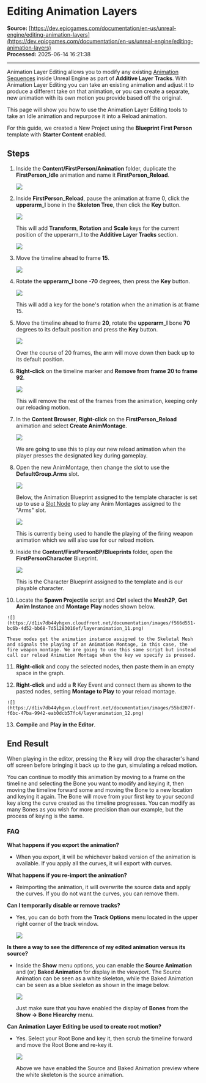 # Editing Animation Layers

**Source:** [https://dev.epicgames.com/documentation/en-us/unreal-engine/editing-animation-layers](https://dev.epicgames.com/documentation/en-us/unreal-engine/editing-animation-layers)  
**Processed:** 2025-06-14 16:21:38

---

Animation Layer Editing allows you to modify any existing [Animation Sequences](/documentation/en-us/unreal-engine/animation-sequences-in-unreal-engine) inside Unreal Engine as part of **Additive Layer Tracks**. With Animation Layer Editing you can take an existing animation and adjust it to produce a different take on that animation, or you can create a separate, new animation with its own motion you provide based off the original.

This page will show you how to use the Animation Layer Editing tools to take an Idle animation and repurpose it into a Reload animation.

For this guide, we created a New Project using the **Blueprint First Person** template with **Starter Content** enabled.

## Steps

1.  Inside the **Content/FirstPerson/Animation** folder, duplicate the **FirstPerson\_Idle** animation and name it **FirstPerson\_Reload**.
    
    ![](https://d1iv7db44yhgxn.cloudfront.net/documentation/images/1ce517ff-4779-4fde-a668-268f340d4d5f/layeranimation_01.png)
2.  Inside **FirstPerson\_Reload**, pause the animation at frame 0, click the **upperarm\_l** bone in the **Skeleton Tree**, then click the **Key** button.
    
    ![](https://d1iv7db44yhgxn.cloudfront.net/documentation/images/3be3f72b-7a32-4771-9b07-a388468ef2b8/layeranimation_02.png)
    
    This will add **Transform**, **Rotation** and **Scale** keys for the current position of the upperarm\_l to the **Additive Layer Tracks** section.
    
    ![](https://d1iv7db44yhgxn.cloudfront.net/documentation/images/60de526a-f939-4bf1-b4fb-1937bd8f46f9/layeranimation_03.png)
3.  Move the timeline ahead to frame **15**.
    
    ![](https://d1iv7db44yhgxn.cloudfront.net/documentation/images/e29d64bd-3730-4b7b-b625-90331ddeb098/layeranimation_04.png)
4.  Rotate the **upperarm\_l** bone **\-70** degrees, then press the **Key** button.
    
    ![](https://d1iv7db44yhgxn.cloudfront.net/documentation/images/44b48c8f-7918-4663-b85e-0a472badde49/layeranimation_05.png)
    
    This will add a key for the bone's rotation when the animation is at frame 15.
    
5.  Move the timeline ahead to frame **20**, rotate the **upperarm\_l** bone **70** degrees to its default position and press the **Key** button.
    
    ![](https://d1iv7db44yhgxn.cloudfront.net/documentation/images/08888b4b-7d6f-4578-816e-be54d7c144dd/layeranimation_06.png)
    
    Over the course of 20 frames, the arm will move down then back up to its default position.
    
6.  **Right-click** on the timeline marker and **Remove from frame 20 to frame 92**.
    
    ![](https://d1iv7db44yhgxn.cloudfront.net/documentation/images/b7caae97-cb20-4d0b-b2a9-b43621d6355e/layeranimation_07.png)
    
    This will remove the rest of the frames from the animation, keeping only our reloading motion.
    
7.  In the **Content Browser**, **Right-click** on the **FirstPerson\_Reload** animation and select **Create AnimMontage**.
    
    ![](https://d1iv7db44yhgxn.cloudfront.net/documentation/images/435aa1fa-8d62-401f-9bfd-99cac664b9a1/layeranimation_08.png)
    
    We are going to use this to play our new reload animation when the player presses the designated key during gameplay.
    
8.  Open the new AnimMontage, then change the slot to use the **DefaultGroup.Arms** slot.
    
    ![](https://d1iv7db44yhgxn.cloudfront.net/documentation/images/f4e87f21-20da-498f-9fba-f357423fddc6/layeranimation_09.png)
    
    Below, the Animation Blueprint assigned to the template character is set up to use a [Slot Node](/documentation/en-us/unreal-engine/animation-blueprint-blend-nodes-in-unreal-engine#slot) to play any Anim Montages assigned to the "Arms" slot.
    
    ![](https://d1iv7db44yhgxn.cloudfront.net/documentation/images/31ee0bd2-a217-4c81-857a-437b499b6be3/layeranimation_13.png)
    
    This is currently being used to handle the playing of the firing weapon animation which we will also use for our reload motion.
    
9.  Inside the **Content/FirstPersonBP/Blueprints** folder, open the **FirstPersonCharacter** Blueprint.
    
    ![](https://d1iv7db44yhgxn.cloudfront.net/documentation/images/46dc7a9d-543c-41fb-a7d8-86b0868be6d0/layeranimation_10.png)
    
    This is the Character Blueprint assigned to the template and is our playable character.
    
10.  Locate the **Spawn Projectile** script and **Ctrl** select the **Mesh2P**, **Get Anim Instance** and **Montage Play** nodes shown below.
    
    ![](https://d1iv7db44yhgxn.cloudfront.net/documentation/images/f566d551-bc6b-4d52-bb68-7d51283016ef/layeranimation_11.png)
    
    These nodes get the animation instance assigned to the Skeletal Mesh and signals the playing of an Animation Montage, in this case, the fire weapon montage. We are going to use this same script but instead call our reload Animation Montage when the key we specify is pressed.
    
11.  **Right-click** and copy the selected nodes, then paste them in an empty space in the graph.
    
12.  **Right-click** and add a **R** Key Event and connect them as shown to the pasted nodes, setting **Montage to Play** to your reload montage.
    
    ![](https://d1iv7db44yhgxn.cloudfront.net/documentation/images/55bd207f-f6bc-47ba-9942-eab0dcb57fc4/layeranimation_12.png)
13.  **Compile** and **Play in the Editor**.
    

## End Result

When playing in the editor, pressing the **R** key will drop the character's hand off screen before bringing it back up to the gun, simulating a reload motion.

You can continue to modify this animation by moving to a frame on the timeline and selecting the Bone you want to modify and keying it, then moving the timeline forward some and moving the Bone to a new location and keying it again. The Bone will move from your first key to your second key along the curve created as the timeline progresses. You can modify as many Bones as you wish for more precision than our example, but the process of keying is the same.

### FAQ

**What happens if you export the animation?**

-   When you export, it will be whichever baked version of the animation is available. If you apply all the curves, it will export with curves.

**What happens if you re-import the animation?**

-   Reimporting the animation, it will overwrite the source data and apply the curves. If you do not want the curves, you can remove them.

**Can I temporarily disable or remove tracks?**

-   Yes, you can do both from the **Track Options** menu located in the upper right corner of the track window.
    
    ![](https://d1iv7db44yhgxn.cloudfront.net/documentation/images/262b51bf-d1e4-4543-9de9-4cb783851ff3/animedit25.png)

**Is there a way to see the difference of my edited animation versus its source?**

-   Inside the **Show** menu options, you can enable the **Source Animation** and (or) **Baked Animation** for display in the viewport. The Source Animation can be seen as a white skeleton, while the Baked Animation can be seen as a blue skeleton as shown in the image below.
    
    ![](https://d1iv7db44yhgxn.cloudfront.net/documentation/images/f4a25971-389f-4561-acf4-2b8ec196d437/le_sourcebakedanim.png)
    
    Just make sure that you have enabled the display of **Bones** from the **Show -> Bone Hiearchy** menu.
    

**Can Animation Layer Editing be used to create root motion?**

-   Yes. Select your Root Bone and key it, then scrub the timeline forward and move the Root Bone and re-key it.
    
    ![](https://d1iv7db44yhgxn.cloudfront.net/documentation/images/24cf797c-8732-4685-bc48-695d4ce443d7/le_thirdpersonanim.png)
    
    Above we have enabled the Source and Baked Animation preview where the white skeleton is the source animation.